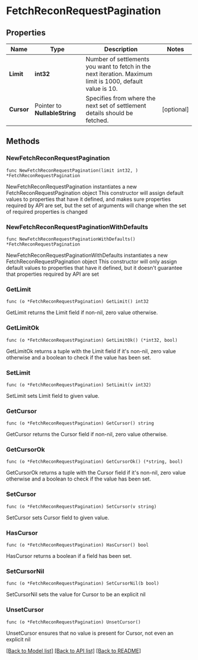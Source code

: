 # FetchReconRequestPagination

## Properties

Name | Type | Description | Notes
------------ | ------------- | ------------- | -------------
**Limit** | **int32** | Number of settlements you want to fetch in the next iteration. Maximum limit is 1000, default value is 10. | 
**Cursor** | Pointer to **NullableString** | Specifies from where the next set of settlement details should be fetched. | [optional] 

## Methods

### NewFetchReconRequestPagination

`func NewFetchReconRequestPagination(limit int32, ) *FetchReconRequestPagination`

NewFetchReconRequestPagination instantiates a new FetchReconRequestPagination object
This constructor will assign default values to properties that have it defined,
and makes sure properties required by API are set, but the set of arguments
will change when the set of required properties is changed

### NewFetchReconRequestPaginationWithDefaults

`func NewFetchReconRequestPaginationWithDefaults() *FetchReconRequestPagination`

NewFetchReconRequestPaginationWithDefaults instantiates a new FetchReconRequestPagination object
This constructor will only assign default values to properties that have it defined,
but it doesn't guarantee that properties required by API are set

### GetLimit

`func (o *FetchReconRequestPagination) GetLimit() int32`

GetLimit returns the Limit field if non-nil, zero value otherwise.

### GetLimitOk

`func (o *FetchReconRequestPagination) GetLimitOk() (*int32, bool)`

GetLimitOk returns a tuple with the Limit field if it's non-nil, zero value otherwise
and a boolean to check if the value has been set.

### SetLimit

`func (o *FetchReconRequestPagination) SetLimit(v int32)`

SetLimit sets Limit field to given value.


### GetCursor

`func (o *FetchReconRequestPagination) GetCursor() string`

GetCursor returns the Cursor field if non-nil, zero value otherwise.

### GetCursorOk

`func (o *FetchReconRequestPagination) GetCursorOk() (*string, bool)`

GetCursorOk returns a tuple with the Cursor field if it's non-nil, zero value otherwise
and a boolean to check if the value has been set.

### SetCursor

`func (o *FetchReconRequestPagination) SetCursor(v string)`

SetCursor sets Cursor field to given value.

### HasCursor

`func (o *FetchReconRequestPagination) HasCursor() bool`

HasCursor returns a boolean if a field has been set.

### SetCursorNil

`func (o *FetchReconRequestPagination) SetCursorNil(b bool)`

 SetCursorNil sets the value for Cursor to be an explicit nil

### UnsetCursor
`func (o *FetchReconRequestPagination) UnsetCursor()`

UnsetCursor ensures that no value is present for Cursor, not even an explicit nil

[[Back to Model list]](../README.md#documentation-for-models) [[Back to API list]](../README.md#documentation-for-api-endpoints) [[Back to README]](../README.md)


